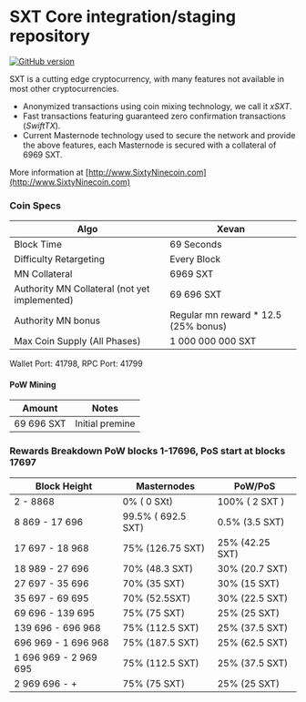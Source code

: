 
SXT Core integration/staging repository
=====================================
[![GitHub version](https://badge.fury.io/gh/SXT%2FSXT.svg)](https://badge.fury.io/gh/SixtyNineDev%2FSixtyNine-Coin)

SXT is a cutting edge cryptocurrency, with many features not available in most other cryptocurrencies.
- Anonymized transactions using coin mixing technology, we call it _xSXT_.
- Fast transactions featuring guaranteed zero confirmation transactions (_SwiftTX_).
- Current Masternode technology used to secure the network and provide the above features, each Masternode is secured with a collateral of 6969 SXT.

More information at [http://www.SixtyNinecoin.com](http://www.SixtyNinecoin.com)

### Coin Specs
| Algo                         | Xevan              |
|------------------------------|--------------------|
| Block Time                   | 69 Seconds         |
| Difficulty Retargeting       | Every Block        |
| MN Collateral       |  6969 SXT|
| Authority MN Collateral (not yet implemented)      |  69 696 SXT |
| Authority MN bonus       |  Regular mn reward * 12.5  (25% bonus) |
| Max Coin Supply (All Phases) | 1 000 000 000 SXT           |


Wallet Port: 41798, RPC Port: 41799

#### PoW Mining

|  **Amount**             | **Notes**                |
|-------------------------|--------------------------|
| 69 696 SXT          | Initial premine   |

### Rewards Breakdown PoW blocks 1-17696, PoS start at blocks 17697

| **Block Height**       | **Masternodes**    | **PoW/PoS**               |
|----------------------------|---------------------------|---------------------------|
| 2 - 8868                     |  0% ( 0 SXt)          | 100% ( 2 SXT )              |
| 8 869 - 17 696            | 99.5% ( 692.5 SXT)    | 0.5% (3.5 SXT)    |
| 17 697 - 18 968     | 75% (126.75 SXT)   | 25% (42.25 SXT)  |
| 18 989 - 27 696   | 70% (48.3 SXT) | 30% (20.7 SXT)  |
| 27 697 - 35 696   | 70% (35 SXT) | 30% (15 SXT)  | 
| 35 697 - 69 695   | 70% (52.5SXT) | 30% (22.5 SXT)  | 
| 69 696 - 139 695   | 75% (75 SXT) | 25% (25 SXT)  |
| 139 696 - 696 968 | 75% (112.5 SXT) | 25% (37.5 SXT)  |
| 696 969 - 1 696 968   | 75% (187.5 SXT)   | 25% (62.5  SXT)  | 
| 1 696 969 - 2 969 695   | 75% (112.5 SXT)   | 25% (37.5  SXT)  |
| 2 969 696 - +   | 75% (75 SXT)   | 25% (25  SXT)  |



